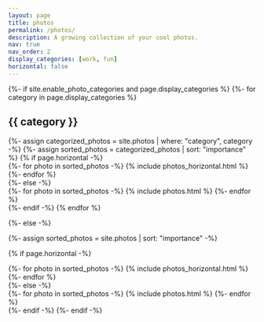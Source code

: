 ```yaml
---
layout: page
title: photos
permalink: /photos/
description: A growing collection of your cool photos.
nav: true
nav_order: 2
display_categories: [work, fun]
horizontal: false
---
```


<!-- pages/photos.md -->
<div class="projects">
{%- if site.enable_photo_categories and page.display_categories %}
  <!-- Display categorized photos -->
  {%- for category in page.display_categories %}
  <h2 class="category">{{ category }}</h2>
  {%- assign categorized_photos = site.photos | where: "category", category -%}
  {%- assign sorted_photos = categorized_photos | sort: "importance" %}
  <!-- Generate cards for each photo -->
  {% if page.horizontal -%}
  <div class="container">
    <div class="row row-cols-2">
    {%- for photo in sorted_photos -%}
      {% include photos_horizontal.html %}
    {%- endfor %}
    </div>
  </div>
  {%- else -%}
  <div class="row">
    {%- for photo in sorted_photos -%}
      {% include photos.html %}
    {%- endfor %}
  </div>
  {%- endif -%}
  {% endfor %}

{%- else -%}
<!-- Display photos without categories -->
  {%- assign sorted_photos = site.photos | sort: "importance" -%}
  <!-- Generate cards for each photo -->
  {% if page.horizontal -%}
  <div class="container">
    <div class="row row-cols-2">
    {%- for photo in sorted_photos -%}
      {% include photos_horizontal.html %}
    {%- endfor %}
    </div>
  </div>
  {%- else -%}
  <div class="row">
    {%- for photo in sorted_photos -%}
      {% include photos.html %}
    {%- endfor %}
  </div>
  {%- endif -%}
{%- endif -%}
</div>
